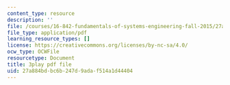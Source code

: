 ```yaml
---
content_type: resource
description: ''
file: /courses/16-842-fundamentals-of-systems-engineering-fall-2015/27a884bdbc6b247d9adaf514a1d44404_9AtMQqCBdhw.pdf
file_type: application/pdf
learning_resource_types: []
license: https://creativecommons.org/licenses/by-nc-sa/4.0/
ocw_type: OCWFile
resourcetype: Document
title: 3play pdf file
uid: 27a884bd-bc6b-247d-9ada-f514a1d44404
---
```

